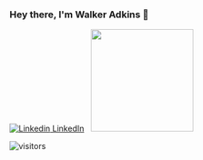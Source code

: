 ### Hey there, I'm Walker Adkins 👋

[![Linkedin](https://i.stack.imgur.com/gVE0j.png) LinkedIn](https://www.linkedin.com/in/walker-adkins-50173a245/)
&nbsp;
<img height="180em" src="https://github-readme-stats.vercel.app/api?username=walkeradkins&show_icons=true&hide_border=true&&count_private=true&include_all_commits=true" />

![visitors](https://visitor-badge.glitch.me/badge?page_id=${walkeradkins}.${walkeradkins})

<!--
**walkeradkins/walkeradkins** is a ✨ _special_ ✨ repository because its `README.md` (this file) appears on your GitHub profile.

Here are some ideas to get you started:

- 🔭 I’m currently working on ...
- 🌱 I’m currently learning ...
- 👯 I’m looking to collaborate on ...
- 🤔 I’m looking for help with ...
- 💬 Ask me about ...
- 📫 How to reach me: ...
- 😄 Pronouns: ...
- ⚡ Fun fact: ...
-->
